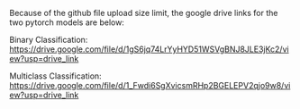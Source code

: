 Because of the github file upload size limit, the google drive links for the two pytorch models are below:

Binary Classification:  
https://drive.google.com/file/d/1gS6jq74LrYyHYD51WSVgBNJ8JLE3jKc2/view?usp=drive_link

Multiclass Classification:  
https://drive.google.com/file/d/1_Fwdi6SgXvicsmRHp2BGELEPV2qjo9w8/view?usp=drive_link
